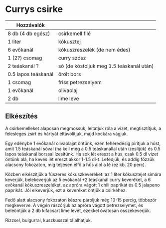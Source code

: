 # Currys csirke


| Hozzávalók             |                                          |
|------------------------|------------------------------------------|
| 8 db (4 db egész)      | csirkemell filé                          |
| 1 liter                | kókusztej                                |
| 6 evőkanál             | kókuszreszelék (de nem édes)             |
| 1 (2?) csomag          | curry szósz                              |
| 2 teáskanál  ?         | só (de kóstoljuk meg 1.5 teáskanál után) |
| 0.5 lapos teáskanál      | őrölt bors                               |
| 1 csomag               | friss petrezselyem                       |
| 1 evőkanál             | olivaolaj                                |
| 2 db                   | lime leve                                |




## Elkészítés


A csirkemelleket alaposan megmossuk, leitatjuk róla a vizet,
megtisztítjuk, a felesleges zsírt és hártyát eltávolítjuk, majd kockára vágjuk.


Egy edénybe 1 evőkanál olivaolajat öntünk, ezen fehéredésig pirítjuk
a húst, amit 1.5 teáskanál sóval (ha kell még a 0.5 teáskanállal után ízesítjük) és
0.5 lapos teáskanál borssal ízesítünk. Ha sok lét ereszt a hús, csak 0.5 dl vizet
öntünk alá, ha kevés lét ereszt akkor 1-1.5 dl-t. Lefedjük, és addig főzzük
alacsony fokozaton, míg teljesen elfő a hús alól a lé (ez kb. 20 perc).


Közben elkészítjük a fűszeres kókuszkeveréket: az 1 liter kókusztejet simára
keverjük, belekeverjük az 5 evőkanál +2 teáskanál curry keveréket, a 6 evőkanál
kókuszreszeléket, az apróra vágott 1 chili paprikát és 0.5 jalapeno paprikát. Jól
elkeverjük, ezt a keveréket öntjük a csirkéhez.


Fedő alatt alacsony fokozaton készre pároljuk még 10-15 percig, többször
megkeverve. A végén rászórjuk az apróra vágott petrezselymet, és beleöntjük
a 2 db kifacsart lime levét, ezekkel óvatosan összekeverjük.


Rizzsel, bulgurral, kuszkusszal tálalhatjuk.
<!--stackedit_data:
eyJoaXN0b3J5IjpbLTkzMTg3NzE5NCwtMjAxNjA3MTQ4OCwtMT
M3MDI4NTE4OCwxMzg5MTE3MTYyXX0=
-->